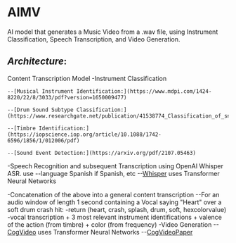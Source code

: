 # AIMV
AI model that generates a Music Video from a .wav file, using Instrument Classification, Speech Transcription, and Video Generation. 
## *Architecture*:
Content Transcription Model 
  -Instrument Classification
  
    --[Musical Instrument Identification:](https://www.mdpi.com/1424-8220/22/8/3033/pdf?version=1650009477)
    
    --[Drum Sound Subtype Classification:](https://www.researchgate.net/publication/41538774_Classification_of_snare_drum_sounds_using_neural_networks)
    
    --[Timbre Identification:](https://iopscience.iop.org/article/10.1088/1742-6596/1856/1/012006/pdf)
    
    --[Sound Event Detection:](https://arxiv.org/pdf/2107.05463)
    
  -Speech Recognition and subsequent Transcription using OpenAI Whisper ASR. use --language Spanish if Spanish, etc
    --[Whisper](https://github.com/openai/whisper) uses Transformer Neural Networks
    
  -Concatenation of the above into a general content transcription
    --For an audio window of length 1 second containing a Vocal saying "Heart" over a soft drum crash hit:
      -return (heart, crash, splash, drum, soft, hexcolorvalue)
      -vocal transcription + 3 most relevant instrument identifications + valence of the action (from timbre) + color (from frequency)
  -Video Generation
    --[CogVideo](https://github.com/THUDM/CogVideo) uses Transformer Neural Networks
    --[CogVideoPaper](https://github.com/THUDM/CogVideo)
